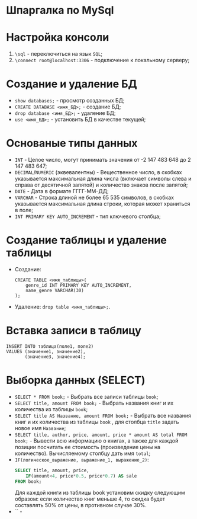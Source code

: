 # **Шпаргалка по MySql**

# **Настройка консоли**
1. `\sql` - переключиться на язык `SQL`;
2. `\connect root@localhost:3306` - подключение к локальному серверу;

# **Создание и удаление БД**
* `show databases;` - просмотр созданных БД;
* `CREATE DATABASE <имя_БД>;` - cоздание БД;
* `drop database <имя_БД>;` - удаление БД;
* `use <имя_БД>;` - установить БД в качестве текущей;

# **Основаные типы данных**
* `INT` - Целое число, могут принимать значения
от -2 147 483 648 до 2 147 483 647;
* `DECIMAL`/`NUMERIC` (эквевалентны) - Вещественное число,
в скобках указывается максимальная
длина числа (включает символы слева и справа от десятичной запятой)
и количество знаков после запятой;
* `DATE` - Дата в формате ГГГГ-ММ-ДД;
* `VARCHAR` - Строка длиной не более 65 535 символов,
в скобках указывается максимальная
длина строки, которая может храниться в поле;
* `INT PRIMARY KEY AUTO_INCREMENT` - тип ключевого столбца;

# **Создание таблицы и удаление таблицы**
* Создание:
  ```
  CREATE TABLE <имя_таблицы>(
      genre_id INT PRIMARY KEY AUTO_INCREMENT, 
      name_genre VARCHAR(30)
  );
  ```
* Удаление: `drop table <имя_таблицы>;`.

# **Вставка записи в таблицу**
```
INSERT INTO таблица(поле1, поле2)
VALUES (значение1, значение2),
	   (значение3, значение4);
```

# **Выборка данных (SELECT)**
* `SELECT * FROM book;` - Выбрать все записи таблицы `book`;
* `SELECT title, amount FROM book;` - Выбрать названия книг и их количества из таблицы `book`;
* `SELECT title AS Название, amount FROM book;` - Выбрать все названия книг и их количества из таблицы `book` , для столбца `title` задать новое имя `Название`;
* `SELECT title, author, price, amount, price * amount AS total FROM book;` - Вывести всю информацию о книгах, а также для каждой позиции посчитать ее стоимость (произведение цены на количество). Вычисляемому столбцу дать имя `total`;
* `IF(логическое_выражение, выражение_1, выражение_2)`:
    ```sql
    SELECT title, amount, price, 
        IF(amount<4, price*0.5, price*0.7) AS sale
    FROM book;
    ```
    Для каждой книги из таблицы book установим скидку следующим образом: если количество книг меньше 4, то скидка будет составлять 50% от цены, в противном случае 30%.
* `` - 

















